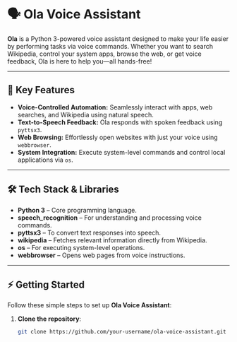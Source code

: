 # 🗣️ **Ola Voice Assistant**

**Ola** is a Python 3-powered voice assistant designed to make your life easier by performing tasks via voice commands. Whether you want to search Wikipedia, control your system apps, browse the web, or get voice feedback, Ola is here to help you—all hands-free! 

---

## 🚀 **Key Features**

- **Voice-Controlled Automation:** Seamlessly interact with apps, web searches, and Wikipedia using natural speech.
- **Text-to-Speech Feedback:** Ola responds with spoken feedback using `pyttsx3`.
- **Web Browsing:** Effortlessly open websites with just your voice using `webbrowser`.
- **System Integration:** Execute system-level commands and control local applications via `os`.

---

## 🛠️ **Tech Stack & Libraries**

- **Python 3** – Core programming language.
- **speech_recognition** – For understanding and processing voice commands.
- **pyttsx3** – To convert text responses into speech.
- **wikipedia** – Fetches relevant information directly from Wikipedia.
- **os** – For executing system-level operations.
- **webbrowser** – Opens web pages from voice instructions.

---

## ⚡ **Getting Started**

Follow these simple steps to set up **Ola Voice Assistant**:

1. **Clone the repository**:
   ```bash
   git clone https://github.com/your-username/ola-voice-assistant.git
